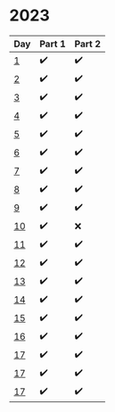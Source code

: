 # 2023

| Day | Part 1 | Part 2 |
| --- | ------ | ------ |
| [1](https://github.com/TahsinAhmed13/Advent-of-Code/blob/main/2023/day1/main.rs) | :heavy_check_mark: | :heavy_check_mark: |
| [2](https://github.com/TahsinAhmed13/Advent-of-Code/blob/main/2023/day2/main.rs) | :heavy_check_mark: | :heavy_check_mark: |
| [3](https://github.com/TahsinAhmed13/Advent-of-Code/blob/main/2023/day3/main.rs) | :heavy_check_mark: | :heavy_check_mark: |
| [4](https://github.com/TahsinAhmed13/Advent-of-Code/blob/main/2023/day4/main.rs) | :heavy_check_mark: | :heavy_check_mark: |
| [5](https://github.com/TahsinAhmed13/Advent-of-Code/blob/main/2023/day5/main.rs) | :heavy_check_mark: | :heavy_check_mark: |
| [6](https://github.com/TahsinAhmed13/Advent-of-Code/blob/main/2023/day6/main.rs) | :heavy_check_mark: | :heavy_check_mark: |
| [7](https://github.com/TahsinAhmed13/Advent-of-Code/blob/main/2023/day7/main.rs) | :heavy_check_mark: | :heavy_check_mark: |
| [8](https://github.com/TahsinAhmed13/Advent-of-Code/blob/main/2023/day8/main.rs) | :heavy_check_mark: | :heavy_check_mark: |
| [9](https://github.com/TahsinAhmed13/Advent-of-Code/blob/main/2023/day9/main.rs) | :heavy_check_mark: | :heavy_check_mark: |
| [10](https://github.com/TahsinAhmed13/Advent-of-Code/blob/main/2023/day10/main.rs) | :heavy_check_mark: | :x: |
| [11](https://github.com/TahsinAhmed13/Advent-of-Code/blob/main/2023/day11/main.rs) | :heavy_check_mark: | :heavy_check_mark: |
| [12](https://github.com/TahsinAhmed13/Advent-of-Code/blob/main/2023/day12/main.rs) | :heavy_check_mark: | :heavy_check_mark: |
| [13](https://github.com/TahsinAhmed13/Advent-of-Code/blob/main/2023/day13/main.rs) | :heavy_check_mark: | :heavy_check_mark: |
| [14](https://github.com/TahsinAhmed13/Advent-of-Code/blob/main/2023/day14/main.rs) | :heavy_check_mark: | :heavy_check_mark: |
| [15](https://github.com/TahsinAhmed13/Advent-of-Code/blob/main/2023/day15/main.rs) | :heavy_check_mark: | :heavy_check_mark: |
| [16](https://github.com/TahsinAhmed13/Advent-of-Code/blob/main/2023/day16/main.rs) | :heavy_check_mark: | :heavy_check_mark: |
| [17](https://github.com/TahsinAhmed13/Advent-of-Code/blob/main/2023/day17/main.rs) | :heavy_check_mark: | :heavy_check_mark: |
| [17](https://github.com/TahsinAhmed13/Advent-of-Code/blob/main/2023/day18/main.rs) | :heavy_check_mark: | :heavy_check_mark: |
| [17](https://github.com/TahsinAhmed13/Advent-of-Code/blob/main/2023/day19/main.rs) | :heavy_check_mark: | :heavy_check_mark: |

